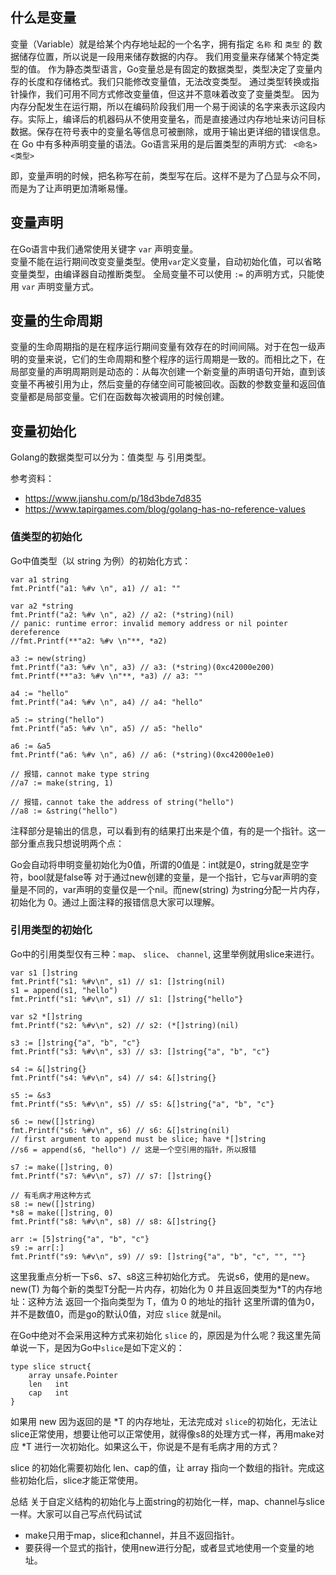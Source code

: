 ## 什么是变量
    
变量（Variable）就是给某个内存地址起的一个名字，拥有指定 `名称` 和 `类型` 的 数据储存位置，所以说是一段用来储存数据的内存。
我们用变量来存储某个特定类型的值。
作为静态类型语言，Go变量总是有固定的数据类型，类型决定了变量内存的长度和存储格式。我们只能修改变量值，无法改变类型。
通过类型转换或指针操作，我们可用不同方式修改变量值，但这并不意味着改变了变量类型。
因为内存分配发生在运行期，所以在编码阶段我们用一个易于阅读的名字来表示这段内存。实际上，编译后的机器码从不使用变量名，而是直接通过内存地址来访问目标数据。保存在符号表中的变量名等信息可被删除，或用于输出更详细的错误信息。
在 Go 中有多种声明变量的语法。Go语言采用的是后置类型的声明方式:
` 
  <命名> <类型>
`
   
即，变量声明的时候，把名称写在前，类型写在后。这样不是为了凸显与众不同，而是为了让声明更加清晰易懂。


## 变量声明
在Go语言中我们通常使用关键字 `var` 声明变量。  
变量不能在运行期间改变变量类型。使用`var`定义变量，自动初始化值，可以省略变量类型，由编译器自动推断类型。 
全局变量不可以使用 `:=` 的声明方式，只能使用 `var` 声明变量方式。
    

## 变量的生命周期

变量的生命周期指的是在程序运行期间变量有效存在的时间间隔。对于在包一级声明的变量来说，它们的生命周期和整个程序的运行周期是一致的。而相比之下，在局部变量的声明周期则是动态的：从每次创建一个新变量的声明语句开始，直到该变量不再被引用为止，然后变量的存储空间可能被回收。函数的参数变量和返回值变量都是局部变量。它们在函数每次被调用的时候创建。

## 变量初始化

Golang的数据类型可以分为：值类型 与 引用类型。

参考资料：
- https://www.jianshu.com/p/18d3bde7d835
- https://www.tapirgames.com/blog/golang-has-no-reference-values

### 值类型的初始化
Go中值类型（以 string 为例）的初始化方式：
```
var a1 string
fmt.Printf("a1: %#v \n", a1) // a1: ""

var a2 *string
fmt.Printf("a2: %#v \n", a2) // a2: (*string)(nil)
// panic: runtime error: invalid memory address or nil pointer dereference
//fmt.Printf(**"a2: %#v \n"**, *a2)

a3 := new(string)
fmt.Printf("a3: %#v \n", a3) // a3: (*string)(0xc42000e200)
fmt.Printf(**"a3: %#v \n"**, *a3) // a3: ""

a4 := "hello"
fmt.Printf("a4: %#v \n", a4) // a4: "hello"

a5 := string("hello")
fmt.Printf("a5: %#v \n", a5) // a5: "hello"

a6 := &a5
fmt.Printf("a6: %#v \n", a6) // a6: (*string)(0xc42000e1e0)

// 报错，cannot make type string
//a7 := make(string, 1)

// 报错，cannot take the address of string("hello")
//a8 := &string("hello")
```
注释部分是输出的信息，可以看到有的结果打出来是个值，有的是一个指针。这一部分重点我只想说明两个点：

Go会自动将申明变量初始化为0值，所谓的0值是：int就是0，string就是空字符，bool就是false等
对于通过new创建的变量，是一个指针，它与var声明的变量是不同的，var声明的变量仅是一个nil。而new(string) 为string分配一片内存，初始化为 0。通过上面注释的报错信息大家可以理解。

### 引用类型的初始化
Go中的引用类型仅有三种：`map`、 `slice`、 `channel`, 这里举例就用slice来进行。
```
var s1 []string
fmt.Printf("s1: %#v\n", s1) // s1: []string(nil)
s1 = append(s1, "hello")
fmt.Printf("s1: %#v\n", s1) // s1: []string{"hello"}

var s2 *[]string
fmt.Printf("s2: %#v\n", s2) // s2: (*[]string)(nil)

s3 := []string{"a", "b", "c"}
fmt.Printf("s3: %#v\n", s3) // s3: []string{"a", "b", "c"}

s4 := &[]string{}
fmt.Printf("s4: %#v\n", s4) // s4: &[]string{}

s5 := &s3
fmt.Printf("s5: %#v\n", s5) // s5: &[]string{"a", "b", "c"}

s6 := new([]string)
fmt.Printf("s6: %#v\n", s6) // s6: &[]string(nil)
// first argument to append must be slice; have *[]string
//s6 = append(s6, "hello") // 这是一个空引用的指针，所以报错

s7 := make([]string, 0)
fmt.Printf("s7: %#v\n", s7) // s7: []string{}

// 有毛病才用这种方式
s8 := new([]string)
*s8 = make([]string, 0)
fmt.Printf("s8: %#v\n", s8) // s8: &[]string{}

arr := [5]string{"a", "b", "c"}
s9 := arr[:]
fmt.Printf("s9: %#v\n", s9) // s9: []string{"a", "b", "c", "", ""}
```
这里我重点分析一下s6、s7、s8这三种初始化方式。
先说s6，使用的是new。
new(T) 为每个新的类型T分配一片内存，初始化为 0 并且返回类型为*T的内存地址：这种方法 返回一个指向类型为 T，值为 0 的地址的指针
这里所谓的值为0，并不是数值0，而是go的默认0值，对应 `slice` 就是nil。

在Go中绝对不会采用这种方式来初始化 `slice` 的，原因是为什么呢？我这里先简单说一下，是因为Go中`slice`是如下定义的：
```
type slice struct{
	array unsafe.Pointer
	len   int
	cap   int
}
```
如果用 new 因为返回的是 *T 的内存地址，无法完成对 `slice`的初始化，无法让slice正常使用，想要让他可以正常使用，就得像s8的处理方式一样，再用make对应  *T 进行一次初始化。如果这么干，你说是不是有毛病才用的方式？

slice 的初始化需要初始化 len、cap的值，让 array 指向一个数组的指针。完成这些初始化后，slice才能正常使用。

总结
关于自定义结构的初始化与上面string的初始化一样，map、channel与slice一样。大家可以自己写点代码试试

- make只用于map，slice和channel，并且不返回指针。
- 要获得一个显式的指针，使用new进行分配，或者显式地使用一个变量的地址。
